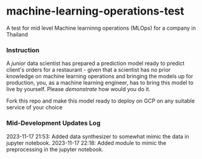 # machine-learning-operations-test
A test for mid level Machine learninng operations (MLOps) for a company in Thailand

### Instruction

A _junior_ data scientist has prepared a prediction model ready to predict client's orders for a restaurant - given that a scientist has no prior knowledge on machine learning operations and bringing the models up for production, you, as a machine learning engineer, has to bring this model to live by yourself. Please *demonstrate* how would you do it. 

Fork this repo and make this model ready to deploy on GCP on any suitable service of your choice 

### Mid-Development Updates Log

2023-11-17 21:53: Added data synthesizer to somewhat mimic the data in jupyter notebook.
2023-11-17 22:18: Added module to mimic the preprocessing in the jupyter notebook.

